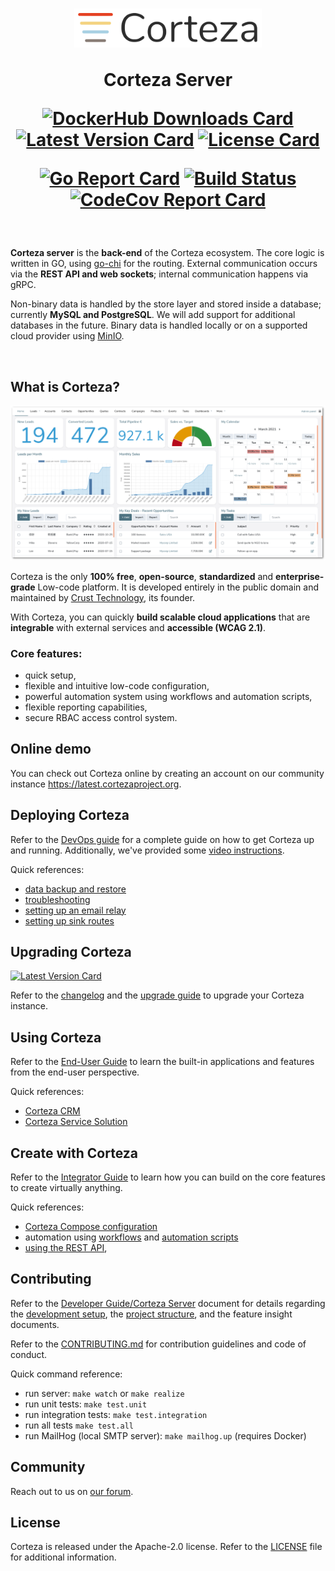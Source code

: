 <h1 align="center">
  <img width="300px" src=".github/assets/corteza_logo.svg" />
  <br />
  <p>Corteza Server</p>

  <div align="center">

  [![DockerHub Downloads Card](https://img.shields.io/docker/pulls/cortezaproject/corteza-server)](https://img.shields.io/docker/pulls/cortezaproject/corteza-server)
  [![Latest Version Card](https://img.shields.io/github/v/tag/cortezaproject/corteza-server?label=stable%20version)](https://img.shields.io/github/v/tag/cortezaproject/corteza-server?label=stable%20version)
  [![License Card](https://img.shields.io/github/license/cortezaproject/corteza-server)](https://img.shields.io/github/license/cortezaproject/corteza-server)

  [![Go Report Card](https://goreportcard.com/badge/github.com/cortezaproject/corteza-server)](https://goreportcard.com/report/github.com/cortezaproject/corteza-server)
  [![Build Status](https://drone.crust.tech/api/badges/cortezaproject/corteza/status.svg)](https://drone.crust.tech/cortezaproject/corteza)
  [![CodeCov Report Card](https://img.shields.io/codecov/c/github/cortezaproject/corteza-server)](https://img.shields.io/codecov/c/github/cortezaproject/corteza-server)

  </div>
</h1>

<br />

**Corteza server** is the **back-end** of the Corteza ecosystem.
The core logic is written in GO, using [go-chi](https://pkg.go.dev/github.com/go-chi/chi@v3.3.4+incompatible?utm_source=gopls) for the routing.
External communication occurs via the **REST API and web sockets**; internal communication happens via gRPC.

Non-binary data is handled by the store layer and stored inside a database; currently **MySQL and PostgreSQL**.
We will add support for additional databases in the future.
Binary data is handled locally or on a supported cloud provider using [MinIO](https://min.io/).

<br />

## What is Corteza?

<div align="center">
  <img style="max-height: 350px;" src=".github/assets/corteza_dashboard.png" />
</div>

Corteza is the only **100% free**, **open-source**, **standardized** and **enterprise-grade** Low-code platform.
It is developed entirely in the public domain and maintained by [Crust Technology](https://www.crust.tech/), its founder.

With Corteza, you can quickly **build scalable cloud applications** that are **integrable** with external services and **accessible (WCAG 2.1)**.

### Core features:

* quick setup,
* flexible and intuitive low-code configuration,
* powerful automation system using workflows and automation scripts,
* flexible reporting capabilities,
* secure RBAC access control system.

## Online demo

You can check out Corteza online by creating an account on our community instance https://latest.cortezaproject.org.

## Deploying Corteza

Refer to the [DevOps guide](https://docs.cortezaproject.org/corteza-docs/2021.6/devops-guide/index.html) for a complete guide on how to get Corteza up and running.
Additionally, we've provided some [video instructions](https://forum.cortezaproject.org/t/videos-on-how-to-set-up-corteza/91).

Quick references:

* [data backup and restore](https://docs.cortezaproject.org/corteza-docs/2021.6/devops-guide/maintenance/backups.html)
* [troubleshooting](https://docs.cortezaproject.org/corteza-docs/2021.6/devops-guide/maintenance/troubleshooting.html)
* [setting up an email relay](https://docs.cortezaproject.org/corteza-docs/2021.6/devops-guide/extension-requirements/email-relay.html)
* [setting up sink routes](https://docs.cortezaproject.org/corteza-docs/2021.6/devops-guide/extension-requirements/sink-route.html)

## Upgrading Corteza

[![Latest Version Card](https://img.shields.io/github/v/tag/cortezaproject/corteza-server?label=latest%20stable%20version)](https://img.shields.io/github/v/tag/cortezaproject/corteza-server?label=latest%20stable%20version)

Refer to the [changelog](https://docs.cortezaproject.org/corteza-docs/2021.6/changelog/index.html) and the [upgrade guide](https://docs.cortezaproject.org/corteza-docs/2021.6/upgrade-guide/index.html) to upgrade your Corteza instance.

## Using Corteza

Refer to the [End-User Guide](https://docs.cortezaproject.org/corteza-docs/2021.6/end-user-guide/index.html) to learn the built-in applications and features from the end-user perspective.

Quick references:

* [Corteza CRM](https://docs.cortezaproject.org/corteza-docs/2021.6/end-user-guide/crm/index.html)
* [Corteza Service Solution](https://docs.cortezaproject.org/corteza-docs/2021.6/end-user-guide/service-solution/index.html)

## Create with Corteza

Refer to the [Integrator Guide](https://docs.cortezaproject.org/corteza-docs/2021.6/integrator-guide/index.html) to learn how you can build on the core features to create virtually anything.

Quick references:

* [Corteza Compose configuration](https://docs.cortezaproject.org/corteza-docs/2021.6/integrator-guide/compose-configuration/index.html)
* automation using [workflows](https://docs.cortezaproject.org/corteza-docs/2021.6/integrator-guide/workflows/index.html) and [automation scripts](https://docs.cortezaproject.org/corteza-docs/2021.6/integrator-guide/automation-scripts/index.html)
* [using the REST API](https://docs.cortezaproject.org/corteza-docs/2021.6/integrator-guide/accessing-corteza/index.html),

## Contributing

Refer to the [Developer Guide/Corteza Server](https://docs.cortezaproject.org/corteza-docs/2021.6/developer-guide/corteza-server/index.html) document for details regarding the [development setup](https://docs.cortezaproject.org/corteza-docs/2021.6/developer-guide/corteza-server/index.html#_development_setup), the [project structure](https://docs.cortezaproject.org/corteza-docs/2021.6/developer-guide/corteza-server/structure.html), and the feature insight documents.

Refer to the [CONTRIBUTING.md](CONTRIBUTING.md) for contribution guidelines and code of conduct.

Quick command reference:

* run server: `make watch` or `make realize`
* run unit tests: `make test.unit`
* run integration tests: `make test.integration`
* run all tests `make test.all`
* run MailHog (local SMTP server): `make mailhog.up` (requires Docker)

## Community

Reach out to us on [our forum](https://forum.cortezaproject.org/).

## License

Corteza is released under the Apache-2.0 license.
Refer to the [LICENSE](LICENSE) file for additional information.
